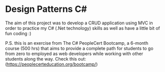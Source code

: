 # Design Patterns C#

The aim of this project was to develop a CRUD application using MVC in order to practice my C# (.Net technology) skills as well as have a little bit of fun coding :)


P.S. this is an exercise from The C# PeopleCert Bootcamp, a 6-month course (500 hrs) that aims to provide a complete path for students to go from zero to employed as web developers while working with other students along the way. Check this out: (https://peoplecerteducation.org/bootcamp/)

